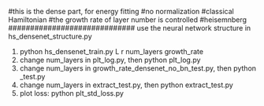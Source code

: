 #this is the dense part, for energy fitting
#no normalization
#classical Hamiltonian
#the growth rate of layer number is controlled
#heisemnberg
#############################
use the neural network structure in hs_densenet_structure.py
1. python hs_densenet_train.py L r  num_layers growth_rate
2. change num_layers in plt_log.py, then
    python plt_log.py
3. change num_layers in growth_rate_densenet_no_bn_test.py, then
    python _test.py
4. change num_layers in extract_test.py, then
   python extract_test.py
5. plot loss:
    python plt_std_loss.py